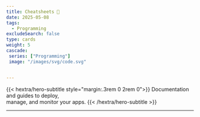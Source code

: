 ```yaml
---
title: Cheatsheets 👀 
date: 2025-05-08
tags:
  - Programming 
excludeSearch: false
type: cards
weight: 5
cascade:
 series: ["Programming"]
 image: "/images/svg/code.svg"


---
```


{{< hextra/hero-subtitle style="margin:.3rem 0 2rem 0">}}
  Documentation and guides to deploy,  
  manage, and monitor your apps.
{{< /hextra/hero-subtitle >}}

---